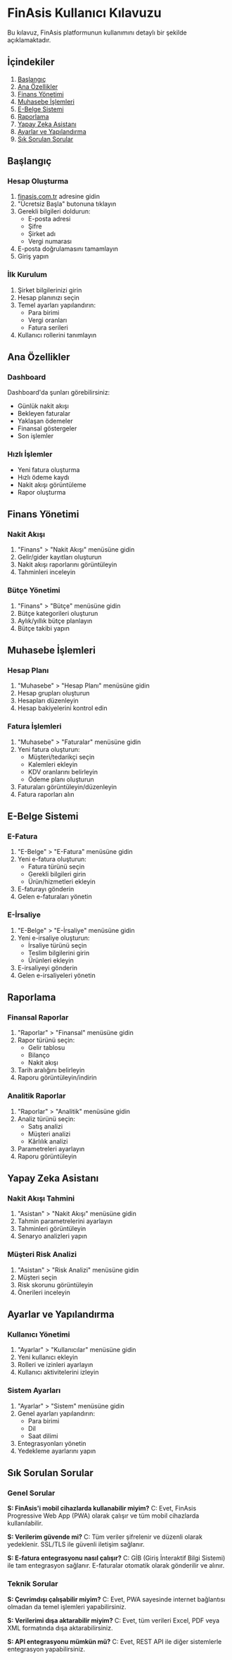 # FinAsis Kullanıcı Kılavuzu

Bu kılavuz, FinAsis platformunun kullanımını detaylı bir şekilde açıklamaktadır.

## İçindekiler

1. [Başlangıç](#başlangıç)
2. [Ana Özellikler](#ana-özellikler)
3. [Finans Yönetimi](#finans-yönetimi)
4. [Muhasebe İşlemleri](#muhasebe-işlemleri)
5. [E-Belge Sistemi](#e-belge-sistemi)
6. [Raporlama](#raporlama)
7. [Yapay Zeka Asistanı](#yapay-zeka-asistanı)
8. [Ayarlar ve Yapılandırma](#ayarlar-ve-yapılandırma)
9. [Sık Sorulan Sorular](#sık-sorulan-sorular)

## Başlangıç

### Hesap Oluşturma

1. [finasis.com.tr](https://finasis.com.tr) adresine gidin
2. "Ücretsiz Başla" butonuna tıklayın
3. Gerekli bilgileri doldurun:
   - E-posta adresi
   - Şifre
   - Şirket adı
   - Vergi numarası
4. E-posta doğrulamasını tamamlayın
5. Giriş yapın

### İlk Kurulum

1. Şirket bilgilerinizi girin
2. Hesap planınızı seçin
3. Temel ayarları yapılandırın:
   - Para birimi
   - Vergi oranları
   - Fatura serileri
4. Kullanıcı rollerini tanımlayın

## Ana Özellikler

### Dashboard

Dashboard'da şunları görebilirsiniz:
- Günlük nakit akışı
- Bekleyen faturalar
- Yaklaşan ödemeler
- Finansal göstergeler
- Son işlemler

### Hızlı İşlemler

- Yeni fatura oluşturma
- Hızlı ödeme kaydı
- Nakit akışı görüntüleme
- Rapor oluşturma

## Finans Yönetimi

### Nakit Akışı

1. "Finans" > "Nakit Akışı" menüsüne gidin
2. Gelir/gider kayıtları oluşturun
3. Nakit akışı raporlarını görüntüleyin
4. Tahminleri inceleyin

### Bütçe Yönetimi

1. "Finans" > "Bütçe" menüsüne gidin
2. Bütçe kategorileri oluşturun
3. Aylık/yıllık bütçe planlayın
4. Bütçe takibi yapın

## Muhasebe İşlemleri

### Hesap Planı

1. "Muhasebe" > "Hesap Planı" menüsüne gidin
2. Hesap grupları oluşturun
3. Hesapları düzenleyin
4. Hesap bakiyelerini kontrol edin

### Fatura İşlemleri

1. "Muhasebe" > "Faturalar" menüsüne gidin
2. Yeni fatura oluşturun:
   - Müşteri/tedarikçi seçin
   - Kalemleri ekleyin
   - KDV oranlarını belirleyin
   - Ödeme planı oluşturun
3. Faturaları görüntüleyin/düzenleyin
4. Fatura raporları alın

## E-Belge Sistemi

### E-Fatura

1. "E-Belge" > "E-Fatura" menüsüne gidin
2. Yeni e-fatura oluşturun:
   - Fatura türünü seçin
   - Gerekli bilgileri girin
   - Ürün/hizmetleri ekleyin
3. E-faturayı gönderin
4. Gelen e-faturaları yönetin

### E-İrsaliye

1. "E-Belge" > "E-İrsaliye" menüsüne gidin
2. Yeni e-irsaliye oluşturun:
   - İrsaliye türünü seçin
   - Teslim bilgilerini girin
   - Ürünleri ekleyin
3. E-irsaliyeyi gönderin
4. Gelen e-irsaliyeleri yönetin

## Raporlama

### Finansal Raporlar

1. "Raporlar" > "Finansal" menüsüne gidin
2. Rapor türünü seçin:
   - Gelir tablosu
   - Bilanço
   - Nakit akışı
3. Tarih aralığını belirleyin
4. Raporu görüntüleyin/indirin

### Analitik Raporlar

1. "Raporlar" > "Analitik" menüsüne gidin
2. Analiz türünü seçin:
   - Satış analizi
   - Müşteri analizi
   - Kârlılık analizi
3. Parametreleri ayarlayın
4. Raporu görüntüleyin

## Yapay Zeka Asistanı

### Nakit Akışı Tahmini

1. "Asistan" > "Nakit Akışı" menüsüne gidin
2. Tahmin parametrelerini ayarlayın
3. Tahminleri görüntüleyin
4. Senaryo analizleri yapın

### Müşteri Risk Analizi

1. "Asistan" > "Risk Analizi" menüsüne gidin
2. Müşteri seçin
3. Risk skorunu görüntüleyin
4. Önerileri inceleyin

## Ayarlar ve Yapılandırma

### Kullanıcı Yönetimi

1. "Ayarlar" > "Kullanıcılar" menüsüne gidin
2. Yeni kullanıcı ekleyin
3. Rolleri ve izinleri ayarlayın
4. Kullanıcı aktivitelerini izleyin

### Sistem Ayarları

1. "Ayarlar" > "Sistem" menüsüne gidin
2. Genel ayarları yapılandırın:
   - Para birimi
   - Dil
   - Saat dilimi
3. Entegrasyonları yönetin
4. Yedekleme ayarlarını yapın

## Sık Sorulan Sorular

### Genel Sorular

**S: FinAsis'i mobil cihazlarda kullanabilir miyim?**
C: Evet, FinAsis Progressive Web App (PWA) olarak çalışır ve tüm mobil cihazlarda kullanılabilir.

**S: Verilerim güvende mi?**
C: Tüm veriler şifrelenir ve düzenli olarak yedeklenir. SSL/TLS ile güvenli iletişim sağlanır.

**S: E-fatura entegrasyonu nasıl çalışır?**
C: GİB (Giriş İnteraktif Bilgi Sistemi) ile tam entegrasyon sağlanır. E-faturalar otomatik olarak gönderilir ve alınır.

### Teknik Sorular

**S: Çevrimdışı çalışabilir miyim?**
C: Evet, PWA sayesinde internet bağlantısı olmadan da temel işlemleri yapabilirsiniz.

**S: Verilerimi dışa aktarabilir miyim?**
C: Evet, tüm verileri Excel, PDF veya XML formatında dışa aktarabilirsiniz.

**S: API entegrasyonu mümkün mü?**
C: Evet, REST API ile diğer sistemlerle entegrasyon yapabilirsiniz. 